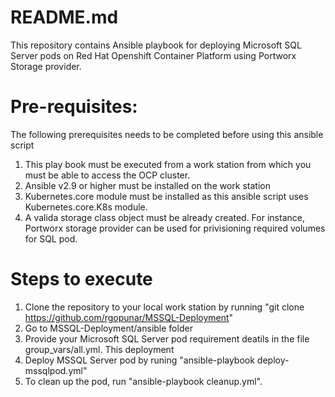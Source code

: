 # README.md


This repository contains Ansible playbook for deploying  Microsoft SQL Server pods on Red Hat Openshift Container Platform using Portworx Storage provider.

Pre-requisites: 
===========================================================================================================================

The following prerequisites needs to be completed before using this ansible script

1) This play book must be executed from a work station from which you must  be able to access the OCP cluster.
2) Ansible v2.9 or higher  must be installed on the  work station 
3) Kubernetes.core module must be installed as this ansible script uses Kubernetes.core.K8s module.
4) A valida storage class object must be already created. For instance, Portworx storage provider can be used for privisioning required volumes for SQL pod.

Steps to execute
===========================================================================================================================

1) Clone the repository to your local work station by running "git clone https://github.com/rgopunar/MSSQL-Deployment"
2) Go to MSSQL-Deployment/ansible folder
3) Provide your Microsoft SQL Server pod requirement deatils in the file group_vars/all.yml. This deployment
4) Deploy MSSQL Server pod by runing "ansible-playbook deploy-mssqlpod.yml"
5) To clean up the pod, run "ansible-playbook cleanup.yml".

